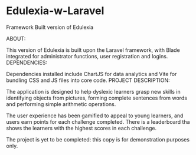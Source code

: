 # Edulexia-w-Laravel

Framework Built version of Edulexia

ABOUT: 

This version of Edulexia is built upon the Laravel framework, with Blade integrated for administrator functions, user registration and logins.
DEPENDENCIES:

Dependencies installed include ChartJS for data analytics and Vite for bundling CSS and JS files into core code.
PROJECT DESCRIPTION:

The application is designed to help dyslexic learners grasp new skills in identifying objects from pictures, forming complete sentences from words and performing simple arithmetic operations.

The user experience has been gamified to appeal to young learners, and users earn points for each challenge completed. There is a leaderboard tha shows the learners with the highest scores in each challenge.

The project is yet to be completed: this copy is for demonstration purposes only.

